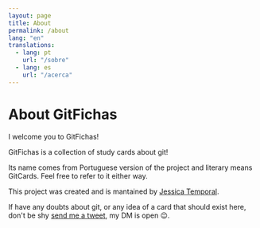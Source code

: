 ```yaml
---
layout: page
title: About
permalink: /about
lang: "en"
translations:
  - lang: pt
    url: "/sobre"
  - lang: es
    url: "/acerca"
---
```


# About GitFichas

I welcome you to GitFichas!

GitFichas is a collection of study cards about git!

Its name comes from Portuguese version of the project and literary means GitCards. Feel free to refer to it either way.

This project was created and is mantained by [Jessica Temporal](https://jtemporal.com/).

If have any doubts about git, or any idea of a card that should exist here, don't be shy [send me a tweet](https://twitter.com/jesstemporal), my DM is open 😉.

<!--
Esse tema foi criado por [LeNPaul](https://github.com/LeNPaul) e você pode achar [o código fonte para o tema aqui](https://github.com/LeNPaul/portfolio-jekyll-theme/).
-->
